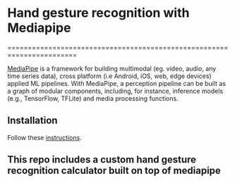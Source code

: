 <!-- ![MediaPipe](mediapipe/docs/images/mediapipe_small.png?raw=true "MediaPipe logo") -->
# Hand gesture recognition with Mediapipe
=======================================================================


[MediaPipe](http://mediapipe.dev) is a framework for building multimodal (eg. video, audio, any time series data), cross platform (i.e Android, iOS, web, edge devices) applied ML pipelines. With MediaPipe, a perception pipeline can be built as a graph of modular components, including, for instance, inference models (e.g., TensorFlow, TFLite) and media processing functions.

## Installation
Follow these [instructions](mediapipe/docs/install.md).

## This repo includes a custom hand gesture recognition calculator built on top of mediapipe